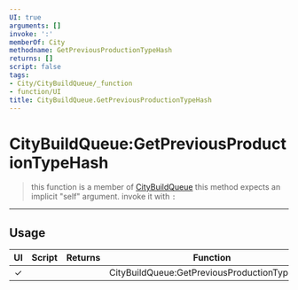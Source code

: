 ```yaml
---
UI: true
arguments: []
invoke: ':'
memberOf: City
methodname: GetPreviousProductionTypeHash
returns: []
script: false
tags:
- City/CityBuildQueue/_function
- function/UI
title: CityBuildQueue.GetPreviousProductionTypeHash
---
```

# CityBuildQueue:GetPreviousProductionTypeHash
> this function is a member of [CityBuildQueue](civ-6/lua/CityBuildQueue.md)
> this method expects an implicit "self" argument. invoke it with `:`
-----
## Usage
|  UI | Script | Returns | Function | Arguments |
|:---:|:------:|-------:|:--------:|:---------|
|✓| ||CityBuildQueue:GetPreviousProductionTypeHash||
